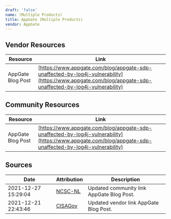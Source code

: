 ```yaml
---
draft: 'false'
name: (Multiple Products)
title: AppGate (Multiple Products)
vendor: AppGate
---
```


## Vendor Resources
| Resource | Link |
| --- | --- |
| AppGate Blog Post | [https://www.appgate.com/blog/appgate-sdp-unaffected-by-log4j-vulnerability](https://www.appgate.com/blog/appgate-sdp-unaffected-by-log4j-vulnerability) |

## Community Resources
| Resource | Link |
| --- | --- |
| AppGate Blog Post | [https://www.appgate.com/blog/appgate-sdp-unaffected-by-log4j-vulnerability](https://www.appgate.com/blog/appgate-sdp-unaffected-by-log4j-vulnerability) |


## Sources
| Date | Attribution | Description |
| --- | --- | --- |
| 2021-12-27 15:29:04 | [NCSC-NL](https://github.com/NCSC-NL/log4shell/blob/main/software/README.md) | Updated community link AppGate Blog Post.  |
| 2021-12-21 22:43:46 | [CISAGov](https://raw.githubusercontent.com/cisagov/log4j-affected-db/develop/README.md) | Updated vendor link AppGate Blog Post.  |
